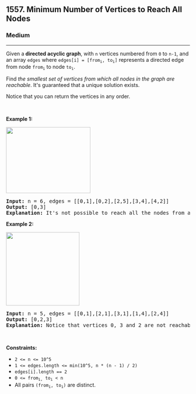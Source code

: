 <h2>1557. Minimum Number of Vertices to Reach All Nodes</h2><h3>Medium</h3><hr><div style="user-select: auto;"><p style="user-select: auto;">Given a<strong style="user-select: auto;">&nbsp;directed acyclic graph</strong>,&nbsp;with&nbsp;<code style="user-select: auto;">n</code>&nbsp;vertices numbered from&nbsp;<code style="user-select: auto;">0</code>&nbsp;to&nbsp;<code style="user-select: auto;">n-1</code>,&nbsp;and an array&nbsp;<code style="user-select: auto;">edges</code>&nbsp;where&nbsp;<code style="user-select: auto;">edges[i] = [from<sub style="user-select: auto;">i</sub>, to<sub style="user-select: auto;">i</sub>]</code>&nbsp;represents a directed edge from node&nbsp;<code style="user-select: auto;">from<sub style="user-select: auto;">i</sub></code>&nbsp;to node&nbsp;<code style="user-select: auto;">to<sub style="user-select: auto;">i</sub></code>.</p>

<p style="user-select: auto;">Find <em style="user-select: auto;">the smallest set of vertices from which all nodes in the graph are reachable</em>. It's guaranteed that a unique solution exists.</p>

<p style="user-select: auto;">Notice that you can return the vertices in any order.</p>

<p style="user-select: auto;">&nbsp;</p>
<p style="user-select: auto;"><strong style="user-select: auto;">Example 1:</strong></p>

<p style="user-select: auto;"><img alt="" src="https://assets.leetcode.com/uploads/2020/07/07/untitled22.png" style="width: 231px; height: 181px; user-select: auto;"></p>

<pre style="user-select: auto;"><strong style="user-select: auto;">Input:</strong> n = 6, edges = [[0,1],[0,2],[2,5],[3,4],[4,2]]
<strong style="user-select: auto;">Output:</strong> [0,3]
<b style="user-select: auto;">Explanation: </b>It's not possible to reach all the nodes from a single vertex. From 0 we can reach [0,1,2,5]. From 3 we can reach [3,4,2,5]. So we output [0,3].</pre>

<p style="user-select: auto;"><strong style="user-select: auto;">Example 2:</strong></p>

<p style="user-select: auto;"><img alt="" src="https://assets.leetcode.com/uploads/2020/07/07/untitled.png" style="width: 201px; height: 201px; user-select: auto;"></p>

<pre style="user-select: auto;"><strong style="user-select: auto;">Input:</strong> n = 5, edges = [[0,1],[2,1],[3,1],[1,4],[2,4]]
<strong style="user-select: auto;">Output:</strong> [0,2,3]
<strong style="user-select: auto;">Explanation: </strong>Notice that vertices 0, 3 and 2 are not reachable from any other node, so we must include them. Also any of these vertices can reach nodes 1 and 4.
</pre>

<p style="user-select: auto;">&nbsp;</p>
<p style="user-select: auto;"><strong style="user-select: auto;">Constraints:</strong></p>

<ul style="user-select: auto;">
	<li style="user-select: auto;"><code style="user-select: auto;">2 &lt;= n &lt;= 10^5</code></li>
	<li style="user-select: auto;"><code style="user-select: auto;">1 &lt;= edges.length &lt;= min(10^5, n * (n - 1) / 2)</code></li>
	<li style="user-select: auto;"><code style="user-select: auto;">edges[i].length == 2</code></li>
	<li style="user-select: auto;"><code style="user-select: auto;">0 &lt;= from<sub style="user-select: auto;">i,</sub>&nbsp;to<sub style="user-select: auto;">i</sub> &lt; n</code></li>
	<li style="user-select: auto;">All pairs <code style="user-select: auto;">(from<sub style="user-select: auto;">i</sub>, to<sub style="user-select: auto;">i</sub>)</code> are distinct.</li>
</ul></div>